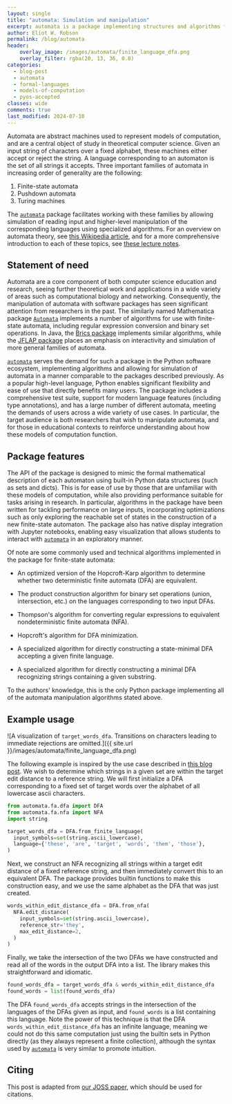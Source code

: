 ```yaml
---
layout: single
title: "automata: Simulation and manipulation"
excerpt: automata is a package implementing structures and algorithms for manipulating finite automata, pushdown automata, and Turing machines, that was recently accepted into the pyOpenSci ecosystem.
author: Eliot W. Robson
permalink: /blog/automata
header:
    overlay_image: /images/automata/finite_language_dfa.png
    overlay_filter: rgba(20, 13, 36, 0.8)
categories:
  - blog-post
  - automata
  - formal-languages
  - models-of-computation
  - pyos-accepted
classes: wide
comments: true
last_modified: 2024-07-10
---
```



Automata are abstract machines used to represent models of computation, and are a central object of study in theoretical computer science. Given an input string of characters over a fixed alphabet, these machines either accept or reject the string. A language corresponding to an automaton is
the set of all strings it accepts. Three important families of automata in increasing order of generality are the following:

1. Finite-state automata
2. Pushdown automata
3. Turing machines

The [`automata`](https://caleb531.github.io/automata/) package facilitates working with these families by allowing simulation of reading input and higher-level manipulation
of the corresponding languages using specialized algorithms. For an overview on automata theory, see [this Wikipedia article](https://en.wikipedia.org/wiki/Automata_theory), and
for a more comprehensive introduction to each of these topics, see [these lecture notes](https://jeffe.cs.illinois.edu/teaching/algorithms/#models).

## Statement of need

Automata are a core component of both computer science education and research, seeing further theoretical work
and applications in a wide variety of areas such as computational biology and networking.
Consequently, the manipulation of automata with software packages has seen significant attention from
researchers in the past. The similarly named Mathematica package [`Automata`](https://www.cs.cmu.edu/~sutner/automata.html) implements a number of
algorithms for use with finite-state automata, including regular expression conversion and binary set operations.
In Java, the [Brics package](https://www.brics.dk/automaton/) implements similar algorithms, while the [JFLAP package](https://www.jflap.org/) places an emphasis
on interactivity and simulation of more general families of automata.

[`automata`](https://caleb531.github.io/automata/) serves the demand for such a package in the Python software ecosystem, implementing algorithms and allowing for
simulation of automata in a manner comparable to the packages described previously. As a popular high-level language, Python enables
significant flexibility and ease of use that directly benefits many users. The package includes a comprehensive test suite,
support for modern language features (including type annotations), and has a large number of different automata,
meeting the demands of users across a wide variety of use cases. In particular, the target audience
is both researchers that wish to manipulate automata, and for those in educational contexts to reinforce understanding about how these
models of computation function.

## Package features

The API of the package is designed to mimic the formal mathematical description of each automaton using built-in Python data structures
(such as sets and dicts). This is for ease of use by those that are unfamiliar with these models of computation, while also providing performance
suitable for tasks arising in research. In particular, algorithms in the package have been written for tackling
performance on large inputs, incorporating optimizations such as only exploring the reachable set of states
in the construction of a new finite-state automaton. The package also has native display integration with Jupyter
notebooks, enabling easy visualization that allows students to interact with [`automata`](https://caleb531.github.io/automata/) in an exploratory manner.

Of note are some commonly used and technical algorithms implemented in the package for finite-state automata:

- An optimized version of the Hopcroft-Karp algorithm to determine whether two deterministic finite automata (DFA) are equivalent.

- The product construction algorithm for binary set operations (union, intersection, etc.) on the languages corresponding to two input DFAs.

- Thompson's algorithm for converting regular expressions to equivalent nondeterministic finite automata (NFA).

- Hopcroft's algorithm for DFA minimization.

- A specialized algorithm for directly constructing a state-minimal DFA accepting a given finite language.

- A specialized algorithm for directly constructing a minimal DFA recognizing strings containing a given substring.

To the authors' knowledge, this is the only Python package implementing all of the automata manipulation algorithms stated above.

## Example usage

![A visualization of `target_words_dfa`. Transitions on characters leading to immediate rejections are omitted.]({{ site.url }}/images/automata/finite_language_dfa.png)

The following example is inspired by the use case described in [this blog post](http://blog.notdot.net/2010/07/Damn-Cool-Algorithms-Levenshtein-Automata).
We wish to determine which strings in a given set are within the target edit distance
to a reference string. We will first initialize a DFA corresponding to a fixed set of target words
over the alphabet of all lowercase ascii characters.

```python
from automata.fa.dfa import DFA
from automata.fa.nfa import NFA
import string

target_words_dfa = DFA.from_finite_language(
  input_symbols=set(string.ascii_lowercase),
  language={'these', 'are', 'target', 'words', 'them', 'those'},
)
```

Next, we construct an NFA recognizing all strings within a target edit distance of a fixed
reference string, and then immediately convert this to an equivalent DFA. The package provides
builtin functions to make this construction easy, and we use the same alphabet as the DFA that was just created.

```python
words_within_edit_distance_dfa = DFA.from_nfa(
  NFA.edit_distance(
    input_symbols=set(string.ascii_lowercase),
    reference_str='they',
    max_edit_distance=2,
  )
)
```

Finally, we take the intersection of the two DFAs we have constructed and read all of
the words in the output DFA into a list. The library makes this straightforward and idiomatic.

```python
found_words_dfa = target_words_dfa & words_within_edit_distance_dfa
found_words = list(found_words_dfa)
```

The DFA `found_words_dfa` accepts strings in the intersection of the languages of the
DFAs given as input, and `found_words` is a list containing this language. Note the power of this
technique is that the DFA `words_within_edit_distance_dfa`
has an infinite language, meaning we could not do this same computation just using the builtin
sets in Python directly (as they always represent a finite collection), although the
syntax used by [`automata`](https://caleb531.github.io/automata/) is very similar to promote intuition.

## Citing

This post is adapted from [our JOSS paper](https://joss.theoj.org/papers/10.21105/joss.05759), which should be used for citations.
